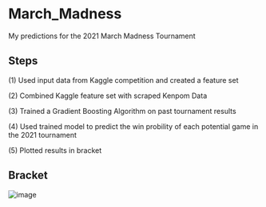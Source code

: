# March_Madness
My predictions for the 2021 March Madness Tournament

## Steps

(1) Used input data from Kaggle competition and created a feature set

(2) Combined Kaggle feature set with scraped Kenpom Data

(3) Trained a Gradient Boosting Algorithm on past tournament results

(4) Used trained model to predict the win probility of each potential game in the 2021 tournament

(5) Plotted results in bracket

## Bracket
![image](https://user-images.githubusercontent.com/18687214/111573385-abe19100-8767-11eb-9aec-4b677d5f161d.png)


